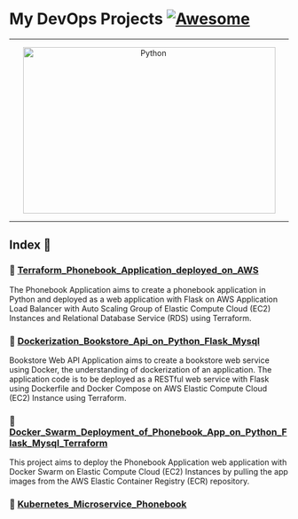 My DevOps Projects  [![Awesome](https://cdn.rawgit.com/sindresorhus/awesome/d7305f38d29fed78fa85652e3a63e154dd8e8829/media/badge.svg)](https://github.com/sindresorhus/awesome)
===============
<hr>

<p align="center">
    <img alt="Python" src="https://cdn.worldvectorlogo.com/logos/devops-2.svg" height="300" width="455">
</p>
<hr>

## Index 📜

### 🔖 [Terraform_Phonebook_Application_deployed_on_AWS](https://github.com/medipnegiz/DevOps_Projects/tree/main/Terraform_Phonebook_Application_deployed_on_AWS)
The Phonebook Application aims to create a phonebook application in Python and deployed as a web application with Flask on AWS Application Load Balancer with Auto Scaling Group of Elastic Compute Cloud (EC2) Instances and Relational Database Service (RDS) using Terraform.

### 🔖 [Dockerization_Bookstore_Api_on_Python_Flask_Mysql](https://github.com/medipnegiz/DevOps_Projects/tree/main/Dockerization_Bookstore_Api_on_Python_Flask_Mysql)
Bookstore Web API Application aims to create a bookstore web service using Docker, the understanding of dockerization of an application. The application code is to be deployed as a RESTful web service with Flask using Dockerfile and Docker Compose on AWS Elastic Compute Cloud (EC2) Instance using Terraform.

### 🔖 [Docker_Swarm_Deployment_of_Phonebook_App_on_Python_Flask_Mysql_Terraform](https://github.com/medipnegiz/DevOps_Projects/tree/main/Docker_Swarm_Deployment_of_Phonebook_App_on_Python_Flask_Mysql_Terraform)
This project aims to deploy the Phonebook Application web application with Docker Swarm on Elastic Compute Cloud (EC2) Instances by pulling the app images from the AWS Elastic Container Registry (ECR) repository.

### 🔖 [Kubernetes_Microservice_Phonebook]()
